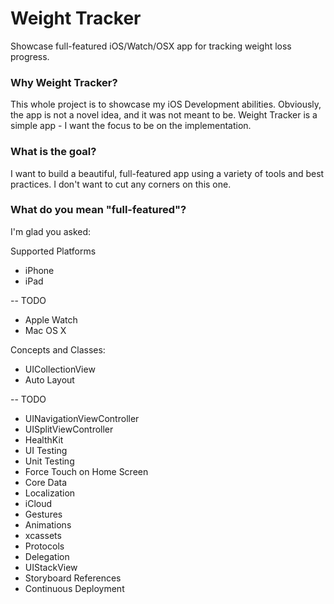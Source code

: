 # Weight Tracker
Showcase full-featured iOS/Watch/OSX app for tracking weight loss progress.

### Why Weight Tracker?
This whole project is to showcase my iOS Development abilities. Obviously, the app is not a novel idea, and it was not meant to be. Weight Tracker is a simple app - I want the focus to be on the implementation.

### What is the goal?
I want to build a beautiful, full-featured app using a variety of tools and best practices.  I don't want to cut any corners on this one.

### What do you mean "full-featured"?
I'm glad you asked:

Supported Platforms
* iPhone
* iPad

-- TODO

* Apple Watch
* Mac OS X

Concepts and Classes:

* UICollectionView
* Auto Layout

-- TODO

* UINavigationViewController
* UISplitViewController
* HealthKit
* UI Testing
* Unit Testing
* Force Touch on Home Screen
* Core Data
* Localization
* iCloud
* Gestures
* Animations
* xcassets
* Protocols
* Delegation
* UIStackView
* Storyboard References
* Continuous Deployment
